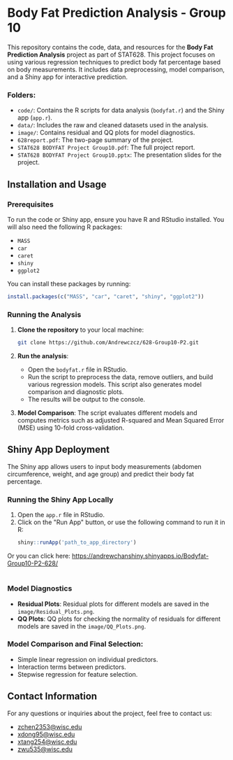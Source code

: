 # Body Fat Prediction Analysis - Group 10

This repository contains the code, data, and resources for the **Body Fat Prediction Analysis** project as part of STAT628. This project focuses on using various regression techniques to predict body fat percentage based on body measurements. It includes data preprocessing, model comparison, and a Shiny app for interactive prediction.

### Folders:

- `code/`: Contains the R scripts for data analysis (`bodyfat.r`) and the Shiny app (`app.r`).
- `data/`: Includes the raw and cleaned datasets used in the analysis.
- `image/`: Contains residual and QQ plots for model diagnostics.
- `628report.pdf`: The two-page summary of the project.
- `STAT628 BODYFAT Project Group10.pdf`: The full project report.
- `STAT628 BODYFAT Project Group10.pptx`: The presentation slides for the project.

## Installation and Usage

### Prerequisites

To run the code or Shiny app, ensure you have R and RStudio installed. You will also need the following R packages:
- `MASS`
- `car`
- `caret`
- `shiny`
- `ggplot2`

You can install these packages by running:
```r
install.packages(c("MASS", "car", "caret", "shiny", "ggplot2"))
```

### Running the Analysis

1. **Clone the repository** to your local machine:
   ```bash
   git clone https://github.com/Andrewczcz/628-Group10-P2.git
   ```

2. **Run the analysis**:
   - Open the `bodyfat.r` file in RStudio.
   - Run the script to preprocess the data, remove outliers, and build various regression models. This script also generates model comparison and diagnostic plots.
   - The results will be output to the console.

3. **Model Comparison**: The script evaluates different models and computes metrics such as adjusted R-squared and Mean Squared Error (MSE) using 10-fold cross-validation.

## Shiny App Deployment

The Shiny app allows users to input body measurements (abdomen circumference, weight, and age group) and predict their body fat percentage.

### Running the Shiny App Locally

1. Open the `app.r` file in RStudio.
2. Click on the "Run App" button, or use the following command to run it in R:
   ```r
   shiny::runApp('path_to_app_directory')
   ```

Or you can click here: https://andrewchanshiny.shinyapps.io/Bodyfat-Group10-P2-628/

#

### Model Diagnostics

- **Residual Plots**: Residual plots for different models are saved in the `image/Residual_Plots.png`.
- **QQ Plots**: QQ plots for checking the normality of residuals for different models are saved in the `image/QQ_Plots.png`.

### Model Comparison and Final Selection:

- Simple linear regression on individual predictors.
- Interaction terms between predictors.
- Stepwise regression for feature selection.

## Contact Information

For any questions or inquiries about the project, feel free to contact us:

- [zchen2353@wisc.edu](mailto:zchen2353@wisc.edu)
- [xdong95@wisc.edu](mailto:xdong95@wisc.edu)
- [xtang254@wisc.edu](mailto:xtang254@wisc.edu)
- [zwu535@wisc.edu](mailto:zwu535@wisc.edu)
